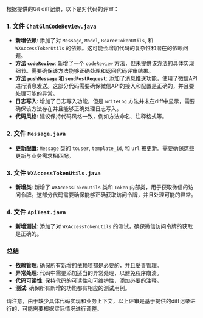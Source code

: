 根据提供的Git diff记录，以下是对代码的评审：

### 1. 文件 `ChatGlmCodeReview.java`
- **新增依赖**: 添加了对 `Message`, `Model`, `BearerTokenUtils`, 和 `WXAccessTokenUtils` 的依赖。这可能会增加代码的复杂性和潜在的依赖问题。
- **方法 `codeReview`**: 新增了一个 `codeReview` 方法，但未提供该方法的具体实现细节。需要确保该方法能够正确处理和返回代码评审结果。
- **方法 `pushMessage` 和 `sendPostRequest`**: 添加了消息推送功能，使用了微信API进行消息发送。这部分代码需要确保微信API的接入和配置是正确的，并且要处理可能的异常。
- **日志写入**: 增加了日志写入功能，但是 `writeLog` 方法并未在diff中显示，需要确保该方法存在并且能够正确处理日志写入。
- **代码风格**: 建议保持代码风格一致，例如方法命名、注释格式等。

### 2. 文件 `Message.java`
- **更新配置**: `Message` 类的 `touser`, `template_id`, 和 `url` 被更新。需要确保这些更新与业务需求相匹配。

### 3. 文件 `WXAccessTokenUtils.java`
- **新增类**: 新增了 `WXAccessTokenUtils` 类和 `Token` 内部类，用于获取微信的访问令牌。这部分代码需要确保能够正确获取访问令牌，并且处理可能的异常。

### 4. 文件 `ApiTest.java`
- **新增测试**: 添加了对 `WXAccessTokenUtils` 的测试，确保微信访问令牌的获取是正确的。

### 总结
- **依赖管理**: 确保所有新增的依赖项都是必要的，并且妥善管理。
- **异常处理**: 代码中需要添加适当的异常处理，以避免程序崩溃。
- **代码可读性**: 保持代码的可读性和可维护性，添加必要的注释。
- **测试**: 确保所有新增的功能都有相应的测试用例。

请注意，由于缺少具体代码实现和业务上下文，以上评审是基于提供的diff记录进行的，可能需要根据实际情况进行调整。
